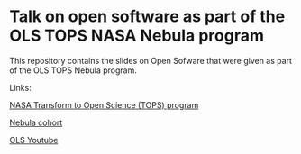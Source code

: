 # Talk on open software as part of the OLS TOPS NASA Nebula program

This repository contains the slides on Open Sofware that were given as part of the OLS TOPS Nebula program.

Links:

[NASA Transform to Open Science (TOPS) program](https://nasa.github.io/Transform-to-Open-Science/)

[Nebula cohort](https://openlifesci.org/nebula/)

[OLS Youtube](https://www.youtube.com/channel/UCs12-ZgnDJOWIWN3Vo1XHXA)
